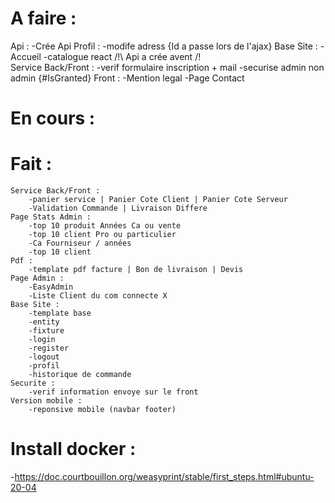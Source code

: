 # A faire :
Api :
    -Crée Api
Profil :
    -modife adress {Id a passe lors de l'ajax}
Base Site : 
    -Accueil
    -catalogue react /!\ Api a crée avent /!\
Service Back/Front :
    -verif formulaire inscription + mail
    -securise admin non admin {#IsGranted}
Front :
    -Mention legal
    -Page Contact


# En cours :


# Fait :
    Service Back/Front :
        -panier service | Panier Cote Client | Panier Cote Serveur
        -Validation Commande | Livraison Differe 
    Page Stats Admin :
        -top 10 produit Années Ca ou vente 
        -top 10 client Pro ou particulier 
        -Ca Fourniseur / années 
        -top 10 client 
    Pdf :
        -template pdf facture | Bon de livraison | Devis
    Page Admin :
        -EasyAdmin
        -Liste Client du com connecte X
    Base Site :
        -template base
        -entity
        -fixture
        -login
        -register
        -logout
        -profil
        -historique de commande
    Securite :
        -verif information envoye sur le front
    Version mobile :
        -reponsive mobile (navbar footer)

# Install docker :
-https://doc.courtbouillon.org/weasyprint/stable/first_steps.html#ubuntu-20-04